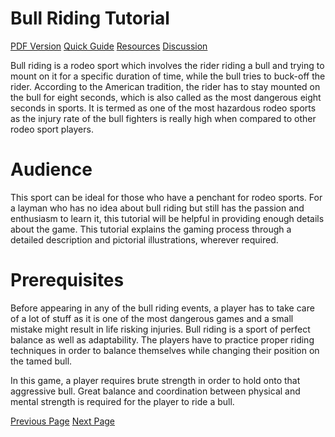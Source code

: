 # Bull Riding Tutorial
[PDF Version](../bull_riding/bull_riding_pdf_version.md)
[Quick Guide](../bull_riding/bull_riding_quick_guide.md)
[Resources](../bull_riding/bull_riding_useful_resources.md)
[Discussion](../bull_riding/bull_riding_discussion.md)

Bull riding is a rodeo sport which involves the rider riding a bull and trying to mount on it for a specific duration of time, while the bull tries to buck-off the rider. According to the American tradition, the rider has to stay mounted on the bull for eight seconds, which is also called as the most dangerous eight seconds in sports. It is termed as one of the most hazardous rodeo sports as the injury rate of the bull fighters is really high when compared to other rodeo sport players.

# Audience
This sport can be ideal for those who have a penchant for rodeo sports. For a layman who has no idea about bull riding but still has the passion and enthusiasm to learn it, this tutorial will be helpful in providing enough details about the game. This tutorial explains the gaming process through a detailed description and pictorial illustrations, wherever required.

# Prerequisites
Before appearing in any of the bull riding events, a player has to take care of a lot of stuff as it is one of the most dangerous games and a small mistake might result in life risking injuries. Bull riding is a sport of perfect balance as well as adaptability. The players have to practice proper riding techniques in order to balance themselves while changing their position on the tamed bull.

In this game, a player requires brute strength in order to hold onto that aggressive bull. Great balance and coordination between physical and mental strength is required for the player to ride a bull.


[Previous Page](../bull_riding/index.md) [Next Page](../bull_riding/bull_riding_overview.md) 

